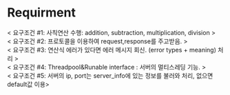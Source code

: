 # Requirment
< 요구조건 #1: 사칙연산 수행: addition, subtraction, multiplication, division >  
< 요구조건 #2: 프로토콜을 이용하여 request,response를 주고받음. >  
< 요구조건 #3: 연산식 에러가 있다면 에러 메시지 회신. (error types + meaning) 처리 >  
< 요구조건 #4: Threadpool&Runable interface : 서버의 멀티스레딩 기능. >  
< 요구조건 #5: 서버의 ip, port는 server_info에 있는 정보를 불러와 처리, 없으면 default값 이용>  


